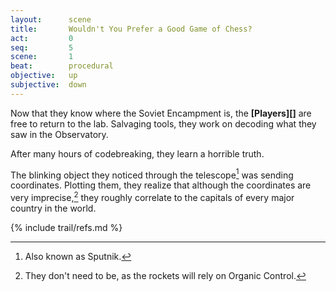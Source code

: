 ```yaml
---
layout:      scene
title:       Wouldn't You Prefer a Good Game of Chess?
act:         0
seq:         5
scene:       1
beat:        procedural
objective:   up
subjective:  down
---
```



Now that they know where the Soviet Encampment is,
the **[Players][]** are free to return to the lab.
Salvaging tools, they work on decoding what they saw in the Observatory.

After many hours of codebreaking, they learn a horrible truth.

The blinking object they noticed through the telescope[^0] was sending coordinates.
Plotting them, they realize that although the coordinates are very imprecise,[^1]
they roughly correlate to the capitals of every major country in the world.


[^0]: Also known as Sputnik.
[^1]: They don't need to be, as the rockets will rely on Organic Control.


{% include trail/refs.md %}











